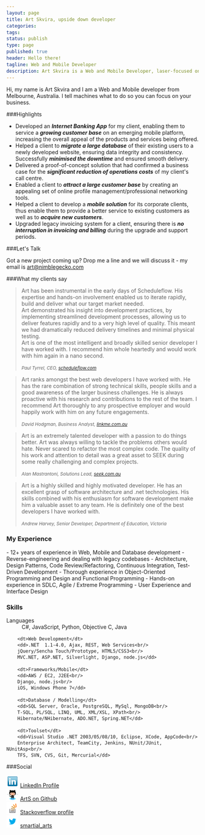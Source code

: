 ```yaml
---
layout: page
title: Art Skvira, upside down developer
categories:
tags:
status: publish
type: page
published: true
header: Hello there!
tagline: Web and Mobile Developer
description: Art Skvira is a Web and Mobile Developer, laser-focused on delivering lasting business solutions that add value, help to bring revenue, cut costs, expand customer base and solve pressing problems.
---
```


Hi, my name is Art Skvira and I am a Web and Mobile developer from Melbourne, Australia.
I tell machines what to do so you can focus on your business.

###Highlights

* Developed an **_Internet Banking App_** for my client, enabling
them to service a _**growing customer base**_ on an emerging mobile platform, 
increasing the overall appeal of the products and services being offered.
* Helped a client to _**migrate a large database**_ of their existing users to a
newly developed website, ensuring data integrity and consistency. Successfully 
_**minimised the downtime**_ and ensured smooth delivery.
* Delivered a proof-of-concept solution that had confirmed a business case for 
the _**significant reduction of operations costs**_ of my client's call centre.
* Enabled a client to _**attract a large customer base**_ by creating an appealing
set of online profile management/professional networking tools.
* Helped a client to develop a _**mobile solution**_ for its corporate clients,
thus enable them to provide a better service to existing customers as well 
as to _**acquire new customers**_.
* Upgraded legacy invoicing system for a client, ensuring there is _**no
interruption in invoicing and billing**_ during the upgrade and support periods.

###Let's Talk

Got a new project coming up? Drop me a line and we will discuss it - my email is <a href="mailto:art@nimblegecko.com" data-ga-category="Links" data-ga-action="Contact" data-ga-label="email">art@nimblegecko.com</a>
<!--or simply click "Contact me" button.
<div style="display: none;" id="divContact">
    <div id="wufoo-z7x3p9">
        Fill out my <a href="http://nimblegecko.wufoo.com/forms/z7x3p9">online form</a>.
    </div>
    <script type="text/javascript">var z7x3p9;(function(d, t) {
    var s = d.createElement(t), options = {
    'userName':'nimblegecko', 
    'formHash':'z7x3p9', 
    'autoResize':true,
    'height':'497',
    'async':true,
    'header':'show'};
    s.src = ('https:' == d.location.protocol ? 'https://' : 'http://') + 'wufoo.com/scripts/embed/form.js';
    s.onload = s.onreadystatechange = function() {
    var rs = this.readyState; if (rs) if (rs != 'complete') if (rs != 'loaded') return;
    try { z7x3p9 = new WufooForm();z7x3p9.initialize(options);z7x3p9.display(); } catch (e) {}};
    var scr = d.getElementsByTagName(t)[0], par = scr.parentNode; par.insertBefore(s, scr);
    })(document, 'script');</script>
</div>
<a id="btnContact" class="btn btn-primary btn-large btn-block" 
    data-ga-category="Links" data-ga-action="Contact" data-ga-label="Contact Form"
    href="#divContact">Contact me</a>
<script>
    (function($) {
        $('#btnContact').fancybox({
            width: '70%',
            height: '60%',
            minWidth: 600,
            openEffect: 'elastic',
            closeEffect: 'elastic'
        })
    })(jQuery)
</script-->

###What my clients say
<blockquote>
    <p>
    Art has been instrumental in the early days of Scheduleflow. His expertise 
    and hands-on involvement enabled us to iterate rapidly, build and deliver 
    what our target market needed.
    <br/>Art demonstrated his insight into development practices, by implementing 
    streamlined development processes, allowing us to deliver features rapidly 
    and to a very high level of quality. This meant we had dramatically reduced 
    delivery timelines and minimal physical testing.
    <br/>
    Art is one of the most intelligent and broadly skilled senior developer I 
    have worked with. I recommend him whole heartedly and would work with him 
    again in a nano second.
    </p>
    <small><cite>Paul Tyrrel, CEO, <a target="_blank" href="http://scheduleflow.com">scheduleflow.com</a></cite></small>
</blockquote>
<blockquote>
    <p>
    Art ranks amongst the best web developers I have worked with. He has the rare combination
    of strong technical skills, people skills and a good awareness of the larger business challenges.
    He is always proactive with his research and contributions to the rest of the team. I recommend
    Art thoroughly to any prospective employer and would happily work with him on any future engagements.
    </p>
    <small><cite>David Hodgman, Business Analyst, <a target="_blank" href="http://linkme.com.au">linkme.com.au</a></cite></small>
</blockquote>
<blockquote>
    <p>
    Art is an extremely talented developer with a passion to do things better. Art was always willing to tackle the 
    problems others would hate. Never scared to refactor the most complex code.
    The quality of his work and attention to detail was a great asset to SEEK during some really challenging and complex projects.
    </p>
    <small><cite>Alan Mastrantoni, Solutions Lead, <a target="_blank" href="http://www.seek.com.au">seek.com.au</a></cite></small>
</blockquote>
<blockquote>
    <p>
    Art is a highly skilled and highly motivated developer. He has an excellent grasp of software architecture and .net technologies.
    His skills combined with his enthusiasm for software development make him a valuable asset to any team.
    He is definitely one of the best developers I have worked with.
    </p>
    <small id="contact"><cite>Andrew Harvey, Senior Developer, Department of Education, Victoria</cite></small>
</blockquote>


<h3>My Experience</h3>
<div class="summary" markdown="1">
- 12+ years of experience in Web, Mobile and Database development
- Reverse-engineering and dealing with legacy codebases
- Architecture, Design Patterns, Code Review/Refactoring, Continuous Integration, Test-Driven Development
- Thorough experience in Object-Oriented Programming and Design and Functional Programming
- Hands-on experience in SDLC, Agile / Extreme Programming
- User Experience and Interface Design
</div>

<h3>Skills</h3>

<dl class="skills">
        <dt>Languages</dt>
        <dd>C#, JavaScript, Python, Objective C, Java</dd>

        <dt>Web Development</dt>
        <dd>.NET  1.1-4.0, Ajax, REST, Web Services<br/>
        jQuery/Sencha Touch/Prototype, HTML5/CSS3<br/>
        MVC.NET, ASP.NET, Silverlight, Django, node.js</dd>

        <dt>Frameworks/Mobile</dt>
        <dd>AWS / EC2, J2EE<br/>
        Django, node.js<br/>
        iOS, Windows Phone 7</dd>

        <dt>Database / Modelling</dt>
        <dd>SQL Server, Oracle, PostgreSQL, MySql, MongoDB<br/>
        T-SQL, PL/SQL, LINQ, UML, XML/XSL, XPath<br/>
        Hibernate/NHibernate, ADO.NET, Spring.NET</dd>

        <dt>Toolset</dt>
        <dd>Visual Studio .NET 2003/05/08/10, Eclipse, XCode, AppCode<br/>
        Enterprise Architect, TeamCity, Jenkins, NUnit/JUnit, NUnitAsp<br/>
        TFS, SVN, CVS, Git, Mercurial</dd>
</dl>

###Social

<div class="row">
    <div class="span3">
        <img src="/img/linkedin.jpg" alt="linkedin" height="32" width="32" />
        <a target="_blank" href="http://au.linkedin.com/in/skvira/">LinkedIn Profile</a>
    </div>
</div>
<div class="row">
    <div class="span3">
        <img src="/img/github.png" alt="Github"/>
        <a target="_blank" href="https://github.com/ArtS">ArtS on Github</a>
    </div>
</div>
<div class="row">
    <div class="span3">
        <img src="/img/stackoverflow.png" width="32" height="32" alt="Stackoverflow"/>
        <a target="_blank" href="http://stackoverflow.com/users/62194/art">Stackoverflow profile</a>
    </div>
</div>
<div class="row">
    <div class="span3">
        <img src="/img/twitter.png" width="32" height="32" alt="Twitter"/>
        <a target="_blank" href="http://twitter.com/smartial_arts">smartial_arts</a>
    </div>
</div>
